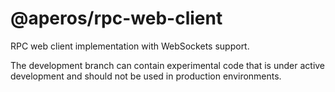 # @aperos/rpc-web-client

RPC web client implementation with WebSockets support.

The development branch can contain experimental code that is under
active development and should not be used in production environments.
